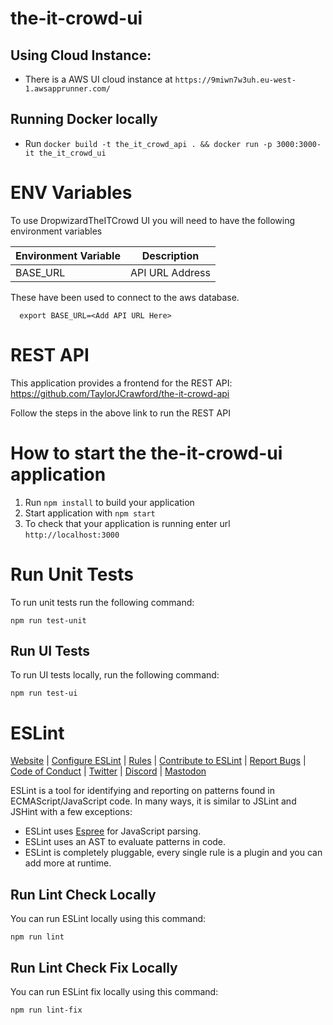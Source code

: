 # the-it-crowd-ui

## Using Cloud Instance: 
- There is a AWS UI cloud instance at ```https://9miwn7w3uh.eu-west-1.awsapprunner.com/```

## Running Docker locally
- Run ```docker build -t the_it_crowd_api . && docker run -p 3000:3000-it the_it_crowd_ui```

# ENV Variables

To use DropwizardTheITCrowd UI you will need to have the following environment variables


| Environment Variable | Description     |
|----------------------|-----------------|
| BASE_URL             | API URL Address |


These have been used to connect to the aws database.

```shell
  export BASE_URL=<Add API URL Here>
```


# REST API

This application provides a frontend for the REST API: https://github.com/TaylorJCrawford/the-it-crowd-api

Follow the steps in the above link to run the REST API


# How to start the the-it-crowd-ui application

1. Run `npm install` to build your application
2. Start application with `npm start`
3. To check that your application is running enter url `http://localhost:3000`


# Run Unit Tests

To run unit tests run the following command:

```shell
npm run test-unit
```

Run UI Tests
---

To run UI tests locally, run the following command:

```shell
npm run test-ui
```


# ESLint

[Website](https://eslint.org) |
[Configure ESLint](https://eslint.org/docs/latest/use/configure) |
[Rules](https://eslint.org/docs/rules/) |
[Contribute to ESLint](https://eslint.org/docs/latest/contribute) |
[Report Bugs](https://eslint.org/docs/latest/contribute/report-bugs) |
[Code of Conduct](https://eslint.org/conduct) |
[Twitter](https://twitter.com/geteslint) |
[Discord](https://eslint.org/chat) |
[Mastodon](https://fosstodon.org/@eslint)

ESLint is a tool for identifying and reporting on patterns found in ECMAScript/JavaScript code. In many ways, it is similar to JSLint and JSHint with a few exceptions:

* ESLint uses [Espree](https://github.com/eslint/espree) for JavaScript parsing.
* ESLint uses an AST to evaluate patterns in code.
* ESLint is completely pluggable, every single rule is a plugin and you can add more at runtime.

## Run Lint Check Locally

You can run ESLint locally using this command:

```shell
npm run lint
```

## Run Lint Check Fix Locally

You can run ESLint fix locally using this command:

```shell
npm run lint-fix
```
